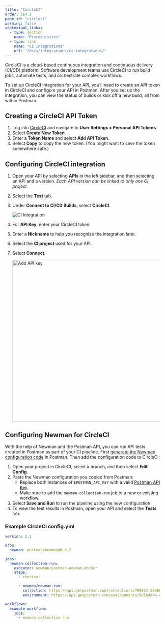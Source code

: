```yaml
---
title: "CircleCI"
order: 164.3
page_id: "circleci"
warning: false
contextual_links:
  - type: section
    name: "Prerequisites"
  - type: link
    name: "CI Integrations"
    url: "/docs/integrations/ci-integrations/"
---
```


CircleCI is a cloud-based continuous integration and continuous delivery (CI/CD) platform. Software development teams use CircleCI to run build jobs, automate tests, and orchestrate complex workflows.

To set up CircleCI integration for your API, you’ll need to create an API token in CircleCI and configure your API in Postman. After you set up the integration, you can view the status of builds or kick off a new build, all from within Postman.

## Creating a CircleCI API Token

1. Log into [CircleCI](https://app.circleci.com/settings/user/tokens) and navigate to **User Settings > Personal API Tokens**.
1. Select **Create New Token**.
1. Enter a **Token Name** and select **Add API Token**.
1. Select **Copy** to copy the new token. (You might want to save the token somewhere safe.)

## Configuring CircleCI integration

1. Open your API by selecting **APIs** in the left sidebar, and then selecting an API and a version. *Each API version can be linked to only one CI project*.
1. Select the **Test** tab.
1. Under **Connect to CI/CD Builds**, select **CircleCI**.

    ![CI Integration](https://assets.postman.com/postman-docs/ci-add-integration-v9.jpg)

1. For **API Key**, enter your CircleCI token.
1. Enter a **Nickname** to help you recognize the integration later.
1. Select the **CI project** used for your API.
1. Select **Connect**.

    <img alt="Add API key" src="https://assets.postman.com/postman-docs/circleci-connect-project-v9.jpg" width="527px">

## Configuring Newman for CircleCI

With the help of Newman and the Postman API, you can run API tests created in Postman as part of your CI pipeline. First [generate the Newman configuration code](/docs/integrations/ci-integrations/#configuring-newman-for-ci) in Postman. Then add the configuration code to CircleCI:

1. Open your project in CircleCI, select a branch, and then select **Edit Config**.
1. Paste the Newman configuration you copied from Postman:
    * Replace both instances of `$POSTMAN_API_KEY` with a valid [Postman API Key](/docs/developer/intro-api/#generating-a-postman-api-key).
    * Make sure to add the `newman-collection-run` job to a new or existing workflow.
1. Select **Save and Run** to run the pipeline using the new configuration.
1. To view the test results in Postman, open your API and select the **Tests** tab.

### Example CircleCI config.yml

```yaml
version: 2.1

orbs:
  newman: postman/newman@0.0.2

jobs:
  newman-collection-run:
    executor: newman/postman-newman-docker
    steps:
      - checkout

      - newman/newman-run:
        collection: https://api.getpostman.com/collections/789883-28b680e3-eb56-4135-8f4c-de01a6e494e9?apikey=$POSTMAN_API_KEY
        environment: https://api.getpostman.com/environments/5d1b4d44-ac1e-4eb6-9062-b28cd96333a4?apikey=$POSTMAN_API_KEY

workflows:
  example-workflow:
    jobs:
      - newman-collection-run
```
